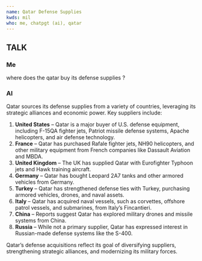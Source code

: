 ```yaml
---
name: Qatar Defense Supplies
kwds: mil
who: me, chatpgt (ai), qatar
---
```




## TALK

### Me

where does the qatar buy its defense supplies ?

### AI

Qatar sources its defense supplies from a variety of countries, leveraging its strategic alliances and economic power. Key suppliers include:

1. **United States** – Qatar is a major buyer of U.S. defense equipment, including F-15QA fighter jets, Patriot missile defense systems, Apache helicopters, and air defense technology.  
2. **France** – Qatar has purchased Rafale fighter jets, NH90 helicopters, and other military equipment from French companies like Dassault Aviation and MBDA.  
3. **United Kingdom** – The UK has supplied Qatar with Eurofighter Typhoon jets and Hawk training aircraft.  
4. **Germany** – Qatar has bought Leopard 2A7 tanks and other armored vehicles from Germany.  
5. **Turkey** – Qatar has strengthened defense ties with Turkey, purchasing armored vehicles, drones, and naval assets.  
6. **Italy** – Qatar has acquired naval vessels, such as corvettes, offshore patrol vessels, and submarines, from Italy’s Fincantieri.  
7. **China** – Reports suggest Qatar has explored military drones and missile systems from China.  
8. **Russia** – While not a primary supplier, Qatar has expressed interest in Russian-made defense systems like the S-400.

Qatar’s defense acquisitions reflect its goal of diversifying suppliers, strengthening strategic alliances, and modernizing its military forces.
